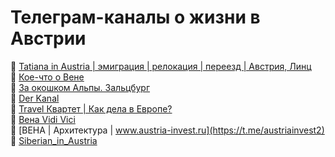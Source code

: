 # Телеграм-каналы о жизни в Австрии  
🔸 [Tatiana in Austria | эмиграция | релокация | переезд | Австрия, Линц](https://t.me/tatiana_in_austria)  
🔸 [Кое-что о Вене](https://t.me/viennastories)  
🔸 [За окошком Альпы. Зальцбург](https://t.me/SalzburgUni)  
🔸 [Der Kanal](https://t.me/austriakanal)  
🔸 [Travel Квартет | Как дела в Европе?](https://t.me/travel_quartet)  
🔸 [Вена Vidi Vici](https://t.me/ViennaVidiVici_Austria)  
🔸 [ВЕНА | Архитектура | www.austria-invest.ru](https://t.me/austriainvest2)  
🔸 [Siberian_in_Austria](https://t.me/siberian_in_austria)  
